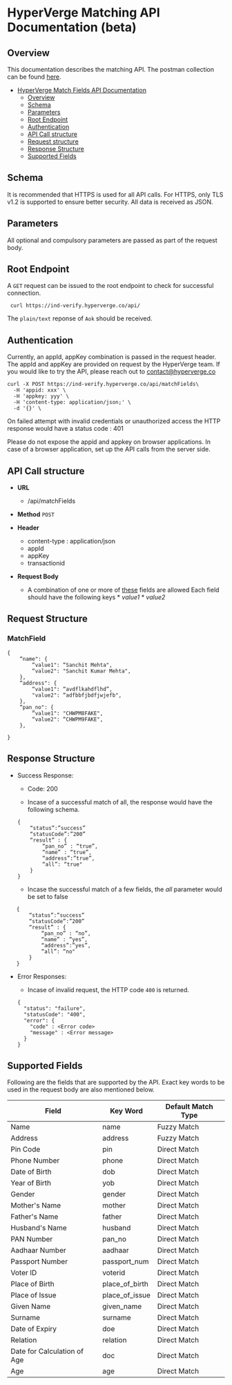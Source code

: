 # HyperVerge Matching API Documentation (beta)

## Overview

This documentation describes the matching API. The postman collection can be found [here](https://www.getpostman.com/collections/4c9690b3999210129596). 


- [HyperVerge Match Fields API Documentation](#hyperverge-validation-api-documentation-beta)
	- [Overview](#overview)
	- [Schema](#schema)
	- [Parameters](#parameters)
	- [Root Endpoint](#root-endpoint)
	- [Authentication](#authentication)
	- [API Call structure](#api-call-structure)
	- [Request structure](#request-structure)
	- [Response Structure](#response-structure)
	- [Supported Fields](#supported-fields)

## Schema

It is recommended that HTTPS is used for all API calls. For HTTPS, only TLS v1.2 is supported to ensure better security. All data is received as JSON.

## Parameters
All optional and compulsory parameters are passed as part of the request body.

## Root Endpoint
A `GET` request can be issued to the root endpoint to check for successful connection. 

	 curl https://ind-verify.hyperverge.co/api/

The `plain/text` reponse of `Aok` should be received.

## Authentication

Currently, an appId, appKey combination is passed in the request header. The appId and appKey are provided on request by the HyperVerge team. If you would like to try the API, please reach out to contact@hyperverge.co

	curl -X POST https://ind-verify.hyperverge.co/api/matchFields\
	  -H 'appid: xxx' \
	  -H 'appkey: yyy' \
	  -H 'content-type: application/json;' \
	  -d '{}' \


On failed attempt with invalid credentials or unauthorized access the HTTP response would have a status code : 401

Please do not expose the appid and appkey on browser applications. In case of a browser application, set up the API calls from the server side.

## API Call structure


* **URL**
  - /api/matchFields
  
* **Method**
	`POST`
	
* **Header**
	* content-type : application/json
	* appId
	* appKey
	* transactionid

* **Request Body**
	* A combination of one or more of [these](#supported-fields) fields are allowed
		Each field should have the following keys
			* *value1*
			* *value2*
			
## Request Structure

### MatchField
```
{
	“name": {
		“value1": “Sanchit Mehta",
		“value2": "Sanchit Kumar Mehta",
	},
	“address": {
		“value1": “avdflkahdflhd”,
		"value2": “adfbbfjbdfjwjefb",
	},
	“pan_no": {
		“value1": "CHWPM8FAKE",
		“value2": “CHWPM9FAKE",
	},

}
```

## Response Structure

* Success Response:

	* Code: 200 

	* Incase of a successful match of all, the response would have the following schema.
	```
	{
		“status”:”success”
		“statusCode”:”200”
		“result” : {
			“pan_no” : “true”,
			“name” : “true”,
			“address”:”true”,
			“all”: “true"
		}
	}
  ```
	* Incase the successful match of a few fields, the *all*  parameter would be set to false
  
 	
 ```
	{
		“status”:”success”
		“statusCode”:”200”
		“result” : {
			“pan_no” : “no”,
			“name” : “yes”,
			“address”:”yes”,
			“all”: “no"
		}
	}
  ```
 
* Error Responses:
	 
	 * Incase of invalid request, the HTTP code `400` is returned.	 	
  ```	 	
  {
    "status": "failure",
    "statusCode": "400",
    "error": {
      "code" : <Error code>
      "message" : <Error message>
    }
  }
  ```

## Supported Fields
Following are the fields that are supported by the API. Exact key words to be used in the request body are also mentioned below. 

| Field | Key Word |Default Match Type|
|---|---|---|
| Name|name|Fuzzy Match|
|Address|address|Fuzzy Match|
|Pin Code|pin|Direct Match|
|Phone Number|phone|Direct Match|
|Date of Birth|dob|Direct Match|
|Year of Birth|yob|Direct Match|
|Gender|gender|Direct Match|
|Mother's Name|mother|Direct Match|
|Father's Name|father|Direct Match|
|Husband's Name|husband|Direct Match|
|PAN Number|pan_no|Direct Match|
|Aadhaar Number|aadhaar|Direct Match|
|Passport Number|passport_num|Direct Match|
|Voter ID|voterid|Direct Match|
|Place of Birth|place_of_birth|Direct Match|
|Place of Issue|place_of_issue|Direct Match|
|Given Name|given_name|Direct Match|
|Surname|surname|Direct Match|
|Date of Expiry|doe|Direct Match|
|Relation|relation|Direct Match|
|Date for Calculation of Age|doc|Direct Match|
|Age|age|Direct Match|
